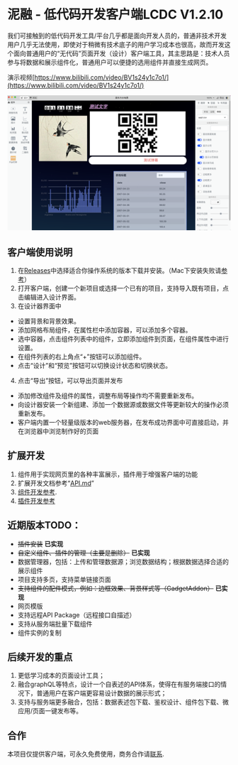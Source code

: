 # 泥融 - 低代码开发客户端LCDC V1.2.10
    
我们可接触到的低代码开发工具/平台几乎都是面向开发人员的，普通非技术开发用户几乎无法使用，即使对于稍微有技术底子的用户学习成本也很高，故而开发这个面向普通用户的“无代码”页面开发（设计）客户端工具，其主思路是：技术人员参与将数据和展示组件化，普通用户可以便捷的选用组件并直接生成网页。  

演示视频[https://www.bilibili.com/video/BV1s24y1c7o1/](https://www.bilibili.com/video/BV1s24y1c7o1/)

![软件截图](https://raw.githubusercontent.com/Colormark/nirong/main/UI.png)
## 客户端使用说明
1. 在[Releases](https://github.com/Colormark/nirong/releases)中选择适合你操作系统的版本下载并安装。（Mac下安装失败请[参考](https://www.macw.com/news/2605.html)）
2. 打开客户端，创建一个新项目或选择一个已有的项目，支持导入既有项目，点击编辑进入设计界面。
2. 在设计器界面中
 - 设置背景和背景效果。
 - 添加网格布局组件，在属性栏中添加容器，可以添加多个容器。
 - 选中容器，点击组件列表中的组件，立即添加组件到页面，在组件属性中进行设置。
 - 在组件列表的右上角点“+”按钮可以添加组件。
 - 点击“设计”和“预览”按钮可以切换设计状态和切换状态。
4. 点击“导出”按钮，可以导出页面并发布
 - 添加修改组件及组件的属性，调整布局等操作均不需要重新发布。
 - 向设计器安装一个新组建、添加一个数据源或数据文件等更新较大的操作必须重新发布。
 - 客户端内置一个轻量级版本的web服务器，在发布成功界面中可直接启动，并在浏览器中浏览制作好的页面

## 扩展开发
1. 组件用于实现网页里的各种丰富展示，插件用于增强客户端的功能
2. 扩展开发文档参考“[API.md](https://github.com/Colormark/nirong/blob/main/API.md)”
3. [组件开发参考](https://github.com/Colormark/nirong/tree/main/qrcode-a_demo_of_Nirong_gadget).
4. [插件开发参考](https://github.com/Colormark/nirong/tree/main/a_demo_of_Nirong_plugin)

## 近期版本TODO：
 - ~~插件安装~~ **已实现**
 - ~~自定义组件、插件的管理（主要是删除）~~  **已实现**
 - 数据管理器，包括：上传和管理数据源；浏览数据结构；根据数据选择合适的展示组件
 - 项目支持多页，支持菜单链接页面
 - ~~支持组件的配件模式，例如：边框效果、背景样式等（GadgetAddon）~~  **已实现**
 - 网页模版
 - 支持远程API Package（远程接口自描述）
 - 支持从服务端批量下载组件
 - 组件实例的复制

## 后续开发的重点
1. 更低学习成本的页面设计工具；
2. 融合graphQL等特点，设计一个自表述的API体系，使得在有服务端接口的情况下，普通用户在客户端更容易设计数据的展示形式；
3. 支持与服务端更多融合，包括：数据表述包下载、鉴权设计、组件包下载、微应用/页面一键发布等。

## 合作
本项目仅提供客户端，可永久免费使用，商务合作请[联系](mailto:10973837@qq.com). 
